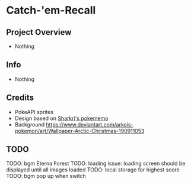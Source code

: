 # Catch-'em-Recall

## Project Overview

- Nothing

## Info

- Nothing

## Credits

- PokeAPI sprites
- Design based on [Sharkri's pokememo](https://github.com/Sharkri/pokememo)
- Background https://www.deviantart.com/arkeis-pokemon/art/Wallpaper-Arctic-Christmas-190911053

## TODO

TODO: bgm Eterna Forest
TODO: loading issue: loading screen should be displayed until all images loaded
TODO: local storage for highest score
TODO: bgm pop up when switch
